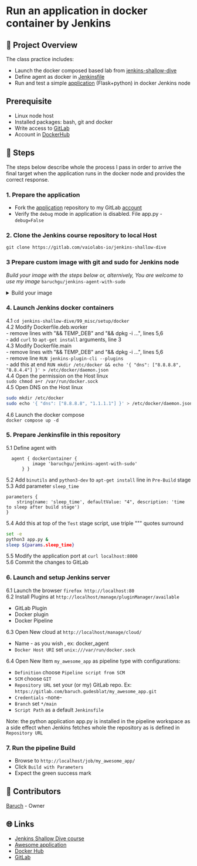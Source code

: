 # Run an application in docker container by Jenkins
## 📌 Project Overview
The class practice includes:
- Launch the docker composed based lab from [jenkins-shallow-dive](https://gitlab.com/vaiolabs-io/jenkins-shallow-dive)
- Define agent as docker in [Jenkinsfile](./Jenkinsfile)
- Run and test a simple [application](https://gitlab.com/silent-mobius/my_awesome_app) (Flask+python) in docker Jenkins node

## Prerequisite
- Linux node host
- Installed packages: bash, git and docker
- Write access to [GitLab](https://gitlab.com)
- Account in [DockerHub](https://hub.docker.com)

## 👣 Steps
The steps below describe whole the process I pass in order to arrive the final target when the application runs in the docker node and provides the correct response.
### 1. Prepare the application
- Fork the [application](https://gitlab.com/silent-mobius/my_awesome_app) repository to my GitLab [account](https://gitlab.com/baruch.gudesblat)  
- Verify the `debug` mode in application is disabled. File app.py - `debug=False`

### 2. Clone the Jenkins course repository to local Host  
`git clone https://gitlab.com/vaiolabs-io/jenkins-shallow-dive`

### 3 Prepare custom image with git and sudo for Jenkins node
_Build your image with the steps below or, alternively, You are welcome to use my image_ `baruchgu/jenkins-agent-with-sudo`  
<details><summary>Build your image</summary>

  3.1 Add new file Dockerfile.deb.agent-with-sudo  
```sh
cat < EOI > Dockerfile.deb.agent-with-sudo  
FROM jenkins/inbound-agent  
USER root  
RUN apt-get update && apt-get install -y sudo git  
RUN echo "jenkins ALL=(ALL) NOPASSWD:ALL" >> /etc/sudoers  
USER jenkins  
EOI
```  
  3.2 Build the image (modify mycompany to your account in [GitHub](https://hub.docker.com/))  
`docker build -t mycompany/jenkins-agent-with-sudo -f Dockerfile.deb.agent-with-sudo .`  
  3.3 Upload the image to GitHub repository
`docker login -u mycompany`  
`docker push mycompany/jenkins-agent-with-sudo`    
</details>

### 4. Launch Jenkins docker containers   
  4.1 `cd jenkins-shallow-dive/99_misc/setup/docker`  
  4.2 Modify Dockerfile.deb.worker  
    - remove lines with "&& TEMP_DEB" and "&& dpkg -i ...", lines 5,6  
    - add `curl` to `apt-get install` arguments, line 3  
  4.3 Modify Dockerfile.main  
    - remove lines with "&& TEMP_DEB" and "&& dpkg -i ...", lines 5,6  
    - remove line `RUN jenkins-plugin-cli --plugins`  
    - add this at end `RUN mkdir /etc/docker && echo '{ "dns": ["8.8.8.8", "8.8.4.4"] }' > /etc/docker/daemon.json`   
  4.4 Open the permission on the Host linux  
  `sudo chmod a+r /var/run/docker.sock`  
  4.5 Open DNS on the Host linux  
  ```sh
  sudo mkdir /etc/docker
  sudo echo '{ "dns": ["8.8.8.8", "1.1.1.1"] }' > /etc/docker/daemon.json
  ```
  4.6 Launch the docker compose  
  `docker compose up -d`

### 5. Prepare Jenkinsfile in this repository
  5.1 Define agent with 
  ```
   	agent { dockerContainer {  
			image 'baruchgu/jenkins-agent-with-sudo'  
		} }  
  ```
  5.2 Add `binutils` and `python3-dev` to `apt-get install` line in `Pre-Build` stage  
  5.3 Add parameter `sleep_time`   
```
parameters {  
	string(name: 'sleep_time', defaultValue: "4", description: 'time to sleep after build stage')  
}   
```  
  5.4 Add this at top of the `Test` stage script, use triple """ quotes surround  
  ```sh
  set -e
  python3 app.py &
  sleep ${params.sleep_time}  
  ```
  5.5 Modify the application port at `curl localhost:8000`  
  5.6 Commit the changes to GitLab

### 6. Launch and setup Jenkins server
6.1 Launch the browser `firefox http://localhost:80`  
6.2 Install Plugins at `http://localhost/manage/pluginManager/available`
  - GitLab Plugin  
  - Docker plugin  
  - Docker Pipeline  

6.3 Open New cloud at `http://localhost/manage/cloud/`  
  - Name - as you wish  , ex: docker_agent
  - `Docker Host URI` set `unix:///var/run/docker.sock`  

6.4 Open New Item `my_awesome_app` as pipeline type with configurations:
  - `Definition` choose `Pipeline script from SCM`
  - `SCM` choose `GIT`
  - `Repository URL` set your (or my) GitLab repo. Ex: `https://gitlab.com/baruch.gudesblat/my_awesome_app.git`
  - `Credentials` -none-
  - `Branch` set `*/main`
  - `Script Path` as a default `Jenkinsfile`  

Note: the python application app.py is installed in the pipeline workspace as a side effect when Jenkins fetches whole the repository as is defined in `Repository URL`

### 7. Run the pipeline Build
- Browse to `http://localhost/job/my_awesome_app/`
- Click `Build with Parameters`
- Expect the green success mark

## 👥 Contributors
[Baruch](https://github.com/baruchgu) - Owner

## 🌐 Links
* [Jenkins Shallow Dive course](https://gitlab.com/vaiolabs-io/jenkins-shallow-dive)
* [Awesome application](https://gitlab.com/silent-mobius/my_awesome_app)
* [Docker Hub](https://www.hub.docker.com)
* [GitLab](https://gitlab.com)

